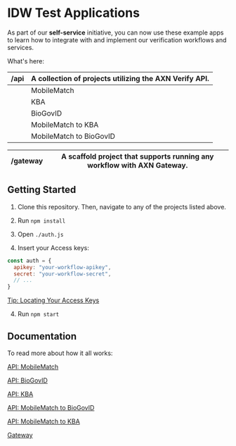 # IDW Test Applications

As part of our **self-service** initiative, you can now use these example apps to learn how to integrate with and implement our verification workflows and services.

What's here:

|**/api**| A collection of projects utilizing the AXN Verify API.|
|-|-|
||MobileMatch|
||KBA|
||BioGovID|
||MobileMatch to KBA|
||MobileMatch to BioGovID|

|/gateway| A scaffold project that supports running any workflow with AXN Gateway.|
|-|-|


## Getting Started

1. Clone this repository. Then, navigate to any of the projects listed above.

2. Run `npm install`

3. Open `./auth.js`

4. Insert your Access keys:

```js
const auth = {
  apikey: "your-workflow-apikey",
  secret: "your-workflow-secret",
  // ...
}
```

<a target="_blank" href="https://docs.iddataweb.com/docs/workflow-access-keys">Tip: Locating Your Access Keys<a>

4. Run `npm start`

## Documentation

To read more about how it all works:

<a target="_blank" href="https://docs.iddataweb.com/docs/verify-api-mobilematch">API: MobileMatch<a>

<a target="_blank" href="https://docs.iddataweb.com/docs/verify-api-gov-id-capture-verification-desktop-to-mobile">API: BioGovID<a>

<a target="_blank" href="https://docs.iddataweb.com/docs/verify-api-dynamic-kba">API: KBA<a>

<a target="_blank" href="https://docs.iddataweb.com/docs/api-integration-of-mobilematch-to-biogovid">API: MobileMatch to BioGovID<a>

<a target="_blank" href="https://docs.iddataweb.com/docs/api-integration-of-mobilematch-to-kba">API: MobileMatch to KBA<a>

<a target="_blank" href="https://docs.iddataweb.com/docs/overview">Gateway<a>
